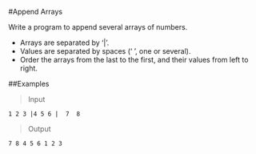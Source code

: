 #Append Arrays</h1>

Write a program to append several arrays of numbers.
-	Arrays are separated by ‘|’.
-	Values are separated by spaces (‘ ’, one or several).
-	Order the arrays from the last to the first, and their values from left to right.

##Examples

>Input

    1 2 3 |4 5 6 |  7  8
>Output

    7 8 4 5 6 1 2 3
